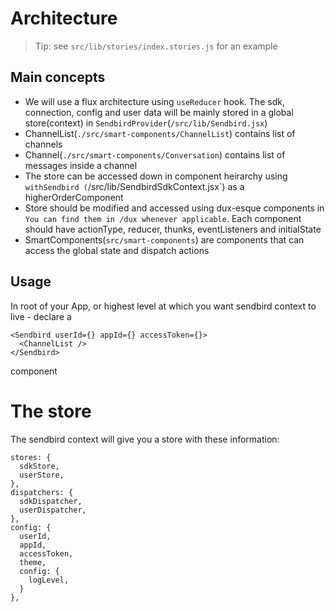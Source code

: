 # Architecture

> Tip: see `src/lib/stories/index.stories.js` for an example

## Main concepts

* We will use a flux architecture using `useReducer` hook. The  sdk, connection, config and user data will be mainly stored in a global store(context) in `SendbirdProvider`(`/src/lib/Sendbird.jsx`)
* ChannelList(`./src/smart-components/ChannelList`) contains list of channels
* Channel(`./src/smart-components/Conversation`) contains list of messages inside a channel
* The store can be accessed down in component heirarchy using `withSendbird (`/src/lib/SendbirdSdkContext.jsx`) as a higherOrderComponent
* Store should be modified and accessed using dux-esque components in `You can find them in /dux whenever applicable`. Each component should have actionType, reducer, thunks, eventListeners and initialState
* SmartComponents(`src/smart-components`) are components that can access the global state and dispatch actions

## Usage

In root of your App, or highest level at which you want sendbird context to live -
declare a
```
<Sendbird userId={} appId={} accessToken={}>
  <ChannelList />
</Sendbird>
```
component

# The store

The sendbird context will give you a store with these information:
```
stores: {
  sdkStore,
  userStore,
},
dispatchers: {
  sdkDispatcher,
  userDispatcher,
},
config: {
  userId,
  appId,
  accessToken,
  theme,
  config: {
    logLevel,
  }
},
```
